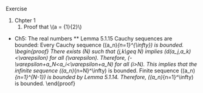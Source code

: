 Exercise
1. Chpter 1
    1. Proof that \\(a = {1}{2}\\)

* Ch5: The real numbers
** Lemma 5.1.15
Cauchy sequences are bounded: Every Cauchy sequence \((a_n)_{n=1}^{\infty}\) is bounded.
\begin{proof}
There exists \(N\) such that \(j,k\geq N\) implies \(d(a_j,a_k)<\varepsilon\) for all \(\varepsilon\). Therefore, \(-\varepsilon+a_N<a_i<\varepsilon+a_N\) for all \(i>N\). This implies that the infinite sequence \((a_n)_{n=N}^\infty\) is bounded. Finite sequence \((a_n)_{n=1}^{N-1}\) is bounded by Lemma 5.1.14. Therefore, \((a_n)_{n=1}^\infty\) is bounded.
\end{proof}

  
